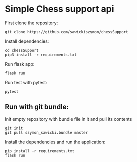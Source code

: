 # Simple Chess support api
First clone the repository:
```
git clone https://github.com/sawickiszymon/chessSupport
```
Install dependencies:
```
cd chessSupport
pip3 install -r requirements.txt
```

Run flask app:
```
flask run
```

Run test with pytest:
```
pytest
```

## Run with git bundle:
Init empty repository with bundle file in it and pull its contents

```
git init
git pull szymon_sawicki.bundle master
```

Install the dependencies and run the application:
```
pip install -r requirements.txt
flask run
```
